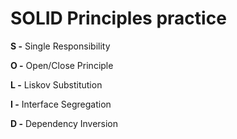 # SOLID Principles practice

<b colour = "red">S -</b> Single Responsibility

<b><font colour="red">O</font> -</b> Open/Close Principle

<b>L -</b> Liskov Substitution

<b>I -</b> Interface Segregation

<b>D -</b>  Dependency Inversion